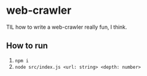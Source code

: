 # web-crawler

TIL how to write a web-crawler really fun, I think.

## How to run
1. `npm i`
2. `node src/index.js <url: string> <depth: number>`
